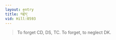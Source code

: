 ```yaml
---
layout: entry
title: བརྗེད་
vid: Hill:0593
---
```

> To forget CD, DS, TC. To forget, to neglect DK.

